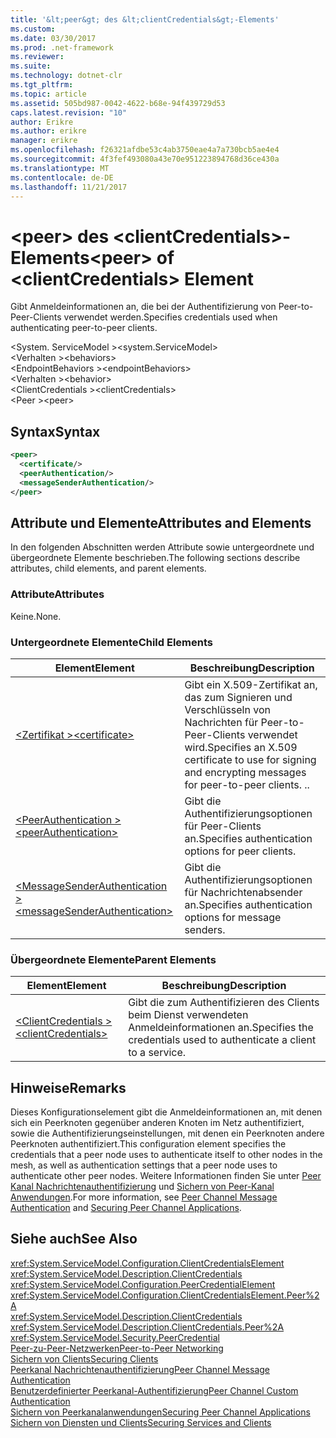 ```yaml
---
title: '&lt;peer&gt; des &lt;clientCredentials&gt;-Elements'
ms.custom: 
ms.date: 03/30/2017
ms.prod: .net-framework
ms.reviewer: 
ms.suite: 
ms.technology: dotnet-clr
ms.tgt_pltfrm: 
ms.topic: article
ms.assetid: 505bd987-0042-4622-b68e-94f439729d53
caps.latest.revision: "10"
author: Erikre
ms.author: erikre
manager: erikre
ms.openlocfilehash: f26321afdbe53c4ab3750eae4a7a730bcb5ae4e4
ms.sourcegitcommit: 4f3fef493080a43e70e951223894768d36ce430a
ms.translationtype: MT
ms.contentlocale: de-DE
ms.lasthandoff: 11/21/2017
---
```

# <a name="ltpeergt-of-ltclientcredentialsgt-element"></a><span data-ttu-id="cd150-102">&lt;peer&gt; des &lt;clientCredentials&gt;-Elements</span><span class="sxs-lookup"><span data-stu-id="cd150-102">&lt;peer&gt; of &lt;clientCredentials&gt; Element</span></span>
<span data-ttu-id="cd150-103">Gibt Anmeldeinformationen an, die bei der Authentifizierung von Peer-to-Peer-Clients verwendet werden.</span><span class="sxs-lookup"><span data-stu-id="cd150-103">Specifies credentials used when authenticating peer-to-peer clients.</span></span>  
  
 <span data-ttu-id="cd150-104">\<System. ServiceModel ></span><span class="sxs-lookup"><span data-stu-id="cd150-104">\<system.ServiceModel></span></span>  
<span data-ttu-id="cd150-105">\<Verhalten ></span><span class="sxs-lookup"><span data-stu-id="cd150-105">\<behaviors></span></span>  
<span data-ttu-id="cd150-106">\<EndpointBehaviors ></span><span class="sxs-lookup"><span data-stu-id="cd150-106">\<endpointBehaviors></span></span>  
<span data-ttu-id="cd150-107">\<Verhalten ></span><span class="sxs-lookup"><span data-stu-id="cd150-107">\<behavior></span></span>  
<span data-ttu-id="cd150-108">\<ClientCredentials ></span><span class="sxs-lookup"><span data-stu-id="cd150-108">\<clientCredentials></span></span>  
<span data-ttu-id="cd150-109">\<Peer ></span><span class="sxs-lookup"><span data-stu-id="cd150-109">\<peer></span></span>  
  
## <a name="syntax"></a><span data-ttu-id="cd150-110">Syntax</span><span class="sxs-lookup"><span data-stu-id="cd150-110">Syntax</span></span>  
  
```xml  
<peer>  
  <certificate/>  
  <peerAuthentication/>  
  <messageSenderAuthentication/>  
</peer>  
```  
  
## <a name="attributes-and-elements"></a><span data-ttu-id="cd150-111">Attribute und Elemente</span><span class="sxs-lookup"><span data-stu-id="cd150-111">Attributes and Elements</span></span>  
 <span data-ttu-id="cd150-112">In den folgenden Abschnitten werden Attribute sowie untergeordnete und übergeordnete Elemente beschrieben.</span><span class="sxs-lookup"><span data-stu-id="cd150-112">The following sections describe attributes, child elements, and parent elements.</span></span>  
  
### <a name="attributes"></a><span data-ttu-id="cd150-113">Attribute</span><span class="sxs-lookup"><span data-stu-id="cd150-113">Attributes</span></span>  
 <span data-ttu-id="cd150-114">Keine.</span><span class="sxs-lookup"><span data-stu-id="cd150-114">None.</span></span>  
  
### <a name="child-elements"></a><span data-ttu-id="cd150-115">Untergeordnete Elemente</span><span class="sxs-lookup"><span data-stu-id="cd150-115">Child Elements</span></span>  
  
|<span data-ttu-id="cd150-116">Element</span><span class="sxs-lookup"><span data-stu-id="cd150-116">Element</span></span>|<span data-ttu-id="cd150-117">Beschreibung</span><span class="sxs-lookup"><span data-stu-id="cd150-117">Description</span></span>|  
|-------------|-----------------|  
|[<span data-ttu-id="cd150-118">\<Zertifikat ></span><span class="sxs-lookup"><span data-stu-id="cd150-118">\<certificate></span></span>](../../../../../docs/framework/configure-apps/file-schema/wcf/certificate-element.md)|<span data-ttu-id="cd150-119">Gibt ein X.509-Zertifikat an, das zum Signieren und Verschlüsseln von Nachrichten für Peer-to-Peer-Clients verwendet wird.</span><span class="sxs-lookup"><span data-stu-id="cd150-119">Specifies an X.509 certificate to use for signing and encrypting messages for peer-to-peer clients.</span></span> <span data-ttu-id="cd150-120">.</span><span class="sxs-lookup"><span data-stu-id="cd150-120">.</span></span>|  
|[<span data-ttu-id="cd150-121">\<PeerAuthentication ></span><span class="sxs-lookup"><span data-stu-id="cd150-121">\<peerAuthentication></span></span>](../../../../../docs/framework/configure-apps/file-schema/wcf/peerauthentication-element.md)|<span data-ttu-id="cd150-122">Gibt die Authentifizierungsoptionen für Peer-Clients an.</span><span class="sxs-lookup"><span data-stu-id="cd150-122">Specifies authentication options for peer clients.</span></span>|  
|[<span data-ttu-id="cd150-123">\<MessageSenderAuthentication ></span><span class="sxs-lookup"><span data-stu-id="cd150-123">\<messageSenderAuthentication></span></span>](../../../../../docs/framework/configure-apps/file-schema/wcf/messagesenderauthentication-element.md)|<span data-ttu-id="cd150-124">Gibt die Authentifizierungsoptionen für Nachrichtenabsender an.</span><span class="sxs-lookup"><span data-stu-id="cd150-124">Specifies authentication options for message senders.</span></span>|  
  
### <a name="parent-elements"></a><span data-ttu-id="cd150-125">Übergeordnete Elemente</span><span class="sxs-lookup"><span data-stu-id="cd150-125">Parent Elements</span></span>  
  
|<span data-ttu-id="cd150-126">Element</span><span class="sxs-lookup"><span data-stu-id="cd150-126">Element</span></span>|<span data-ttu-id="cd150-127">Beschreibung</span><span class="sxs-lookup"><span data-stu-id="cd150-127">Description</span></span>|  
|-------------|-----------------|  
|[<span data-ttu-id="cd150-128">\<ClientCredentials ></span><span class="sxs-lookup"><span data-stu-id="cd150-128">\<clientCredentials></span></span>](../../../../../docs/framework/configure-apps/file-schema/wcf/clientcredentials.md)|<span data-ttu-id="cd150-129">Gibt die zum Authentifizieren des Clients beim Dienst verwendeten Anmeldeinformationen an.</span><span class="sxs-lookup"><span data-stu-id="cd150-129">Specifies the credentials used to authenticate a client to a service.</span></span>|  
  
## <a name="remarks"></a><span data-ttu-id="cd150-130">Hinweise</span><span class="sxs-lookup"><span data-stu-id="cd150-130">Remarks</span></span>  
 <span data-ttu-id="cd150-131">Dieses Konfigurationselement gibt die Anmeldeinformationen an, mit denen sich ein Peerknoten gegenüber anderen Knoten im Netz authentifiziert, sowie die Authentifizierungseinstellungen, mit denen ein Peerknoten andere Peerknoten authentifiziert.</span><span class="sxs-lookup"><span data-stu-id="cd150-131">This configuration element specifies the credentials that a peer node uses to authenticate itself to other nodes in the mesh, as well as authentication settings that a peer node uses to authenticate other peer nodes.</span></span> <span data-ttu-id="cd150-132">Weitere Informationen finden Sie unter [Peer Kanal Nachrichtenauthentifizierung](http://msdn.microsoft.com/en-us/80e73386-514e-4c30-9e4a-b9ca8c173a95) und [Sichern von Peer-Kanal Anwendungen](../../../../../docs/framework/wcf/feature-details/securing-peer-channel-applications.md).</span><span class="sxs-lookup"><span data-stu-id="cd150-132">For more information, see [Peer Channel Message Authentication](http://msdn.microsoft.com/en-us/80e73386-514e-4c30-9e4a-b9ca8c173a95) and [Securing Peer Channel Applications](../../../../../docs/framework/wcf/feature-details/securing-peer-channel-applications.md).</span></span>  
  
## <a name="see-also"></a><span data-ttu-id="cd150-133">Siehe auch</span><span class="sxs-lookup"><span data-stu-id="cd150-133">See Also</span></span>  
 <xref:System.ServiceModel.Configuration.ClientCredentialsElement>  
 <xref:System.ServiceModel.Description.ClientCredentials>  
 <xref:System.ServiceModel.Configuration.PeerCredentialElement>  
 <xref:System.ServiceModel.Configuration.ClientCredentialsElement.Peer%2A>  
 <xref:System.ServiceModel.Description.ClientCredentials>  
 <xref:System.ServiceModel.Description.ClientCredentials.Peer%2A>  
 <xref:System.ServiceModel.Security.PeerCredential>  
 [<span data-ttu-id="cd150-134">Peer-zu-Peer-Netzwerken</span><span class="sxs-lookup"><span data-stu-id="cd150-134">Peer-to-Peer Networking</span></span>](../../../../../docs/framework/wcf/feature-details/peer-to-peer-networking.md)  
 [<span data-ttu-id="cd150-135">Sichern von Clients</span><span class="sxs-lookup"><span data-stu-id="cd150-135">Securing Clients</span></span>](../../../../../docs/framework/wcf/securing-clients.md)  
 [<span data-ttu-id="cd150-136">Peerkanal Nachrichtenauthentifizierung</span><span class="sxs-lookup"><span data-stu-id="cd150-136">Peer Channel Message Authentication</span></span>](http://msdn.microsoft.com/en-us/80e73386-514e-4c30-9e4a-b9ca8c173a95)  
 [<span data-ttu-id="cd150-137">Benutzerdefinierter Peerkanal-Authentifizierung</span><span class="sxs-lookup"><span data-stu-id="cd150-137">Peer Channel Custom Authentication</span></span>](http://msdn.microsoft.com/en-us/4aa8a82e-41a8-48e2-8621-7e1cbabdca7c)  
 [<span data-ttu-id="cd150-138">Sichern von Peerkanalanwendungen</span><span class="sxs-lookup"><span data-stu-id="cd150-138">Securing Peer Channel Applications</span></span>](../../../../../docs/framework/wcf/feature-details/securing-peer-channel-applications.md)  
 [<span data-ttu-id="cd150-139">Sichern von Diensten und Clients</span><span class="sxs-lookup"><span data-stu-id="cd150-139">Securing Services and Clients</span></span>](../../../../../docs/framework/wcf/feature-details/securing-services-and-clients.md)
